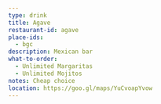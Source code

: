 ```yaml
---
type: drink 
title: Agave
restaurant-id: agave
place-ids:
  - bgc 
description: Mexican bar
what-to-order:
  - Unlimited Margaritas
  - Unlimited Mojitos
notes: Cheap choice
location: https://goo.gl/maps/YuCvoapYvow
---
```

